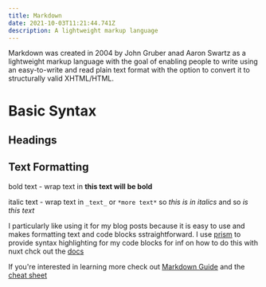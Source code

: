```yaml
---
title: Markdown
date: 2021-10-03T11:21:44.741Z
description: A lightweight markup language
---
```

Markdown was created in 2004 by John Gruber anad Aaron Swartz as a lightweight markup language with the goal of enabling people to write using an easy-to-write and read plain text format with the option to convert it to structurally valid XHTML/HTML.

# Basic Syntax

## Headings

## Text Formatting

bold text - wrap text in **this text will be bold**

italic text - wrap text in `_text_` or `*more text*` so _this is in italics_ and so *is this text*


I particularly like using it for my blog posts because it is easy to use and makes formatting text and code blocks sstraightforward. I use [prism](https://prismjs.com/) to provide syntax highlighting for my code blocks for inf on how to do this with nuxt chck out the [docs](https://nuxtjs.org/docs/directory-structure/content#syntax-highlighting)

If you're interested in learning more check out [Markdown Guide](https://www.markdownguide.org/) and the [cheat sheet](https://www.markdownguide.org/cheat-sheet/)
